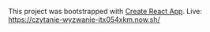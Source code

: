This project was bootstrapped with [Create React App](https://github.com/facebook/create-react-app).
Live: https://czytanie-wyzwanie-jtx054xkm.now.sh/

